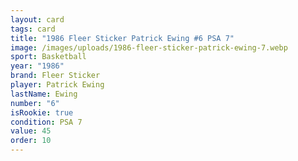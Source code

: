 ```yaml
---
layout: card
tags: card
title: "1986 Fleer Sticker Patrick Ewing #6 PSA 7"
image: /images/uploads/1986-fleer-sticker-patrick-ewing-7.webp
sport: Basketball
year: "1986"
brand: Fleer Sticker
player: Patrick Ewing
lastName: Ewing
number: "6"
isRookie: true
condition: PSA 7
value: 45
order: 10
---
```

